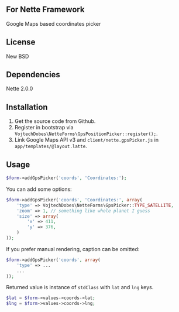 ## For Nette Framework

Google Maps based coordinates picker

## License

New BSD

## Dependencies

Nette 2.0.0

## Installation

1. Get the source code from Github.
2. Register in bootstrap via `VojtechDobes\NetteForms\GpsPositionPicker::register();`.
3. Link Google Maps API v3 and `client/nette.gpsPicker.js` in `app/templates/@layout.latte`.

## Usage

```php
$form->addGpsPicker('coords', 'Coordinates:');
```

You can add some options:

```php
$form->addGpsPicker('coords', 'Coordinates:', array(
	'type' => VojtechDobes\NetteForms\GpsPicker::TYPE_SATELLITE,
	'zoom' => 1, // something like whole planet I guess
	'size' => array(
		'x' => 411,
		'y' => 376,
	)
));
```

If you prefer manual rendering, caption can be omitted:

```php
$form->addGpsPicker('coords', array(
	'type' => ...
	...
));
```

Returned value is instance of `stdClass` with `lat` and `lng` keys.

```php
$lat = $form->values->coords->lat;
$lng = $form->values->coords->lng;
```

